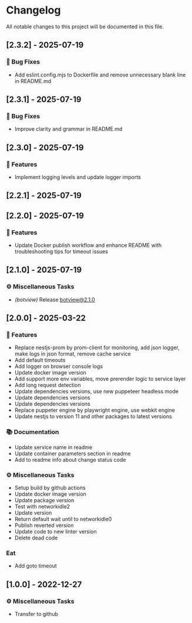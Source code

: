 # Changelog

All notable changes to this project will be documented in this file.

## [2.3.2] - 2025-07-19

### 🐛 Bug Fixes

- Add eslint.config.mjs to Dockerfile and remove unnecessary blank line in README.md

## [2.3.1] - 2025-07-19

### 🐛 Bug Fixes

- Improve clarity and grammar in README.md

## [2.3.0] - 2025-07-19

### 🚀 Features

- Implement logging levels and update logger imports

## [2.2.1] - 2025-07-19

## [2.2.0] - 2025-07-19

### 🚀 Features

- Update Docker publish workflow and enhance README with troubleshooting tips for timeout issues

## [2.1.0] - 2025-07-19

### ⚙️ Miscellaneous Tasks

- *(botview)* Release botview@2.1.0

## [2.0.0] - 2025-03-22

### 🚀 Features

- Replace nestjs-prom by prom-client for monitoring, add json logger, make logs in json format, remove cache service
- Add default timeouts
- Add logger on browser console logs
- Update docker image version
- Add support more env variables, move prerender logic to service layer
- Add long request detection
- Update dependencies versions, use new puppeteer headless mode
- Update dependencies versions
- Update dependencies versions
- Replace puppeter engine by playwright engine, use webkit engine
- Update nestjs to version 11 and other packages to latest versions

### 📚 Documentation

- Update service name in readme
- Update container parameters section in readme
- Add to readme info about change status code

### ⚙️ Miscellaneous Tasks

- Setup build by github actions
- Update docker image version
- Update package version
- Test with networkidle2
- Update version
- Return default wait until to networkidle0
- Publish reverted version
- Update code to new linter version
- Delete dead code

### Eat

- Add goto timeout

## [1.0.0] - 2022-12-27

### ⚙️ Miscellaneous Tasks

- Transfer to github

<!-- generated by git-cliff -->

